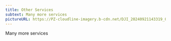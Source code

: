 ```yaml
---
title: Other Services
subtext: Many more services
pictureURL: https://PZ-cloudline-imagery.b-cdn.net/DJI_20240921143319_0036_D-2.jpg
---
```

Many more services
